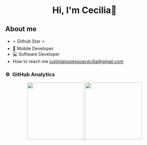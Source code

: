 <div align="center">
<h1 align="center">Hi, I'm Cecilia👋</h1>
</div>


## About me

- ⭐ Github Star ⭐ 
- 📲 Mobile Developer
- 💻 Software Developer
- How to reach me justinianopessoacecilia@gmail.com
### ⚙️ &nbsp;GitHub Analytics

<p align="center">
<a href="https://github.com/jpceci">
  <img height="180em" src="https://github-readme-stats-eight-theta.vercel.app/api?username=jpceci&show_icons=true&theme=algolia&include_all_commits=true&count_private=true"/>
  <img height="180em" src="https://github-readme-stats-eight-theta.vercel.app/api/top-langs/?username=jpceci&layout=compact&langs_count=8&theme=algolia"/>
</a>
</p>
